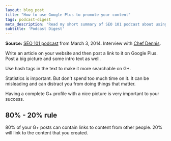 ```yaml
---
layout: blog_post
title: "How to use Google Plus to promote your content"
tags: podcast-digest
meta_description: "Read my short summary of SEO 101 podcast about using Google Plus for promoting your content."
subtitle: 'Podcast Digest'
---
```


**Source:** [SEO 101 podcast](http://www2.webmasterradio.fm/seo-101/2014/more-blogging-and-google-plus-insight-with-chef-dennis-littley/) from March 3, 2014. Interview with [Chef Dennis](http://www.askchefdennis.com/).

Write an article on your website and then post a link to it on Google Plus. Post a big picture and some intro text as well.

Use hash tags in the text to make it more searchable on G+.

Statistics is important. But don't spend too much time on it. It can be misleading and can distract you from doing things that matter.

Having a complete G+ profile with a nice picture is very important to your success.

## 80% - 20% rule

80% of your G+ posts can contain links to content from other people. 20% will link to the content that you created.